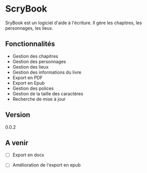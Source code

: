 # ScryBook
SryBook est un logiciel d'aide à l'écriture. Il gère les chapitres, les personnages, les lieux.

## Fonctionnalités 
- Gestion des chapitres
- Gestion des personnages
- Gestion des lieux
- Gestion des informations du livre
- Export en PDF
- Export en Epub
- Gestion des polices
- Gestion de la taille des caractères
- Recherche de mise à jour
## Version
0.0.2
## A venir
- [ ] Export en docx
- [ ] Amélioration de l'export en epub

